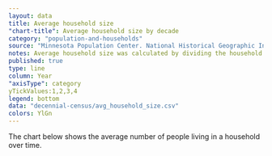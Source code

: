 ```yaml
---
layout: data
title: Average household size
"chart-title": Average household size by decade
category: "population-and-households"
source: "Minnesota Population Center. National Historical Geographic Information System: Version 2.0. Minneapolis, MN: University of Minnesota 2011."
notes: Average household size was calculated by dividing the household population by the number of households.
published: true
type: line
column: Year
"axisType": category
yTickValues:1,2,3,4
legend: bottom
data: "decennial-census/avg_household_size.csv"
colors: YlGn
---
```


The chart below shows the average number of people living in a household over time.